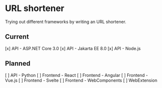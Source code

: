 # URL shortener

Trying out different frameworks by writing an URL shortener.

## Current

[x] API - ASP.NET Core 3.0
[x] API - Jakarta EE 8.0
[x] API - Node.js

## Planned

[ ] API - Python
[ ] Frontend - React
[ ] Frontend - Angular
[ ] Frontend - Vue.js
[ ] Frontend - Svelte
[ ] Frontend - WebComponents
[ ] WebExtension

